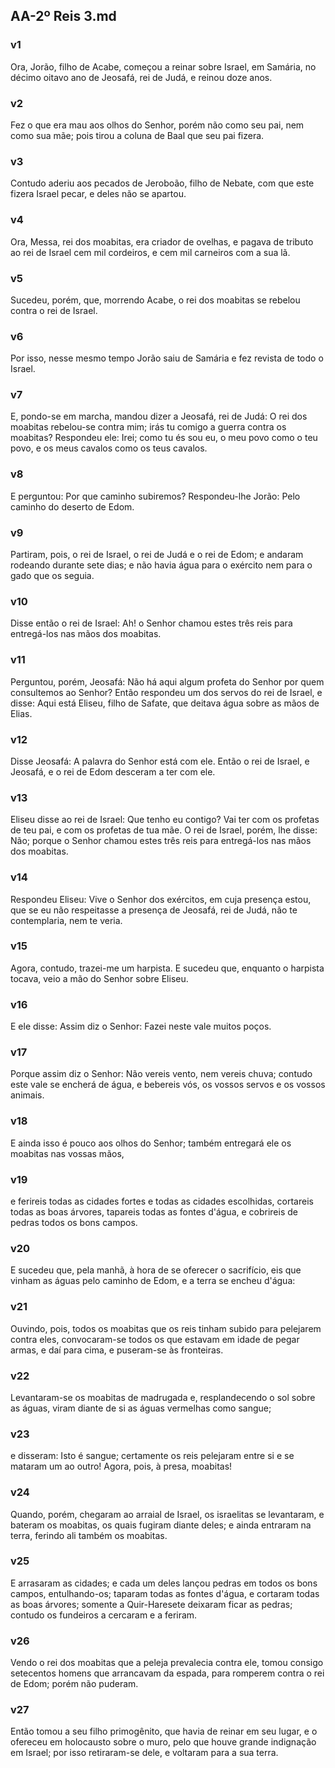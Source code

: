 ## AA-2º Reis 3.md
### v1
 Ora, Jorão, filho de Acabe, começou a reinar sobre Israel, em Samária, no décimo oitavo ano de Jeosafá, rei de Judá, e reinou doze anos.
### v2
 Fez o que era mau aos olhos do Senhor, porém não como seu pai, nem como sua mãe; pois tirou a coluna de Baal que seu pai fizera.
### v3
 Contudo aderiu aos pecados de Jeroboão, filho de Nebate, com que este fizera Israel pecar, e deles não se apartou.
### v4
 Ora, Messa, rei dos moabitas, era criador de ovelhas, e pagava de tributo ao rei de Israel cem mil cordeiros, e cem mil carneiros com a sua lã.
### v5
 Sucedeu, porém, que, morrendo Acabe, o rei dos moabitas se rebelou contra o rei de Israel.
### v6
 Por isso, nesse mesmo tempo Jorão saiu de Samária e fez revista de todo o Israel.
### v7
 E, pondo-se em marcha, mandou dizer a Jeosafá, rei de Judá: O rei dos moabitas rebelou-se contra mim; irás tu comigo a guerra contra os moabitas? Respondeu ele: Irei; como tu és sou eu, o meu povo como o teu povo, e os meus cavalos como os teus cavalos.
### v8
 E perguntou: Por que caminho subiremos? Respondeu-lhe Jorão: Pelo caminho do deserto de Edom.
### v9
 Partiram, pois, o rei de Israel, o rei de Judá e o rei de Edom; e andaram rodeando durante sete dias; e não havia água para o exército nem para o gado que os seguia.
### v10
 Disse então o rei de Israel: Ah! o Senhor chamou estes três reis para entregá-los nas mãos dos moabitas.
### v11
 Perguntou, porém, Jeosafá: Não há aqui algum profeta do Senhor por quem consultemos ao Senhor? Então respondeu um dos servos do rei de Israel, e disse: Aqui está Eliseu, filho de Safate, que deitava água sobre as mãos de Elias.
### v12
 Disse Jeosafá: A palavra do Senhor está com ele. Então o rei de Israel, e Jeosafá, e o rei de Edom desceram a ter com ele.
### v13
 Eliseu disse ao rei de Israel: Que tenho eu contigo? Vai ter com os profetas de teu pai, e com os profetas de tua mãe. O rei de Israel, porém, lhe disse: Não; porque o Senhor chamou estes três reis para entregá-los nas mãos dos moabitas.
### v14
 Respondeu Eliseu: Vive o Senhor dos exércitos, em cuja presença estou, que se eu não respeitasse a presença de Jeosafá, rei de Judá, não te contemplaria, nem te veria.
### v15
 Agora, contudo, trazei-me um harpista. E sucedeu que, enquanto o harpista tocava, veio a mão do Senhor sobre Eliseu.
### v16
 E ele disse: Assim diz o Senhor: Fazei neste vale muitos poços.
### v17
 Porque assim diz o Senhor: Não vereis vento, nem vereis chuva; contudo este vale se encherá de água, e bebereis vós, os vossos servos e os vossos animais.
### v18
 E ainda isso é pouco aos olhos do Senhor; também entregará ele os moabitas nas vossas mãos,
### v19
 e ferireis todas as cidades fortes e todas as cidades escolhidas, cortareis todas as boas árvores, tapareis todas as fontes d'água, e cobrireis de pedras todos os bons campos.
### v20
 E sucedeu que, pela manhã, à hora de se oferecer o sacrifício, eis que vinham as águas pelo caminho de Edom, e a terra se encheu d'água:
### v21
 Ouvindo, pois, todos os moabitas que os reis tinham subido para pelejarem contra eles, convocaram-se todos os que estavam em idade de pegar armas, e daí para cima, e puseram-se às fronteiras.
### v22
 Levantaram-se os moabitas de madrugada e, resplandecendo o sol sobre as águas, viram diante de si as águas vermelhas como sangue;
### v23
 e disseram: Isto é sangue; certamente os reis pelejaram entre si e se mataram um ao outro! Agora, pois, à presa, moabitas!
### v24
 Quando, porém, chegaram ao arraial de Israel, os israelitas se levantaram, e bateram os moabitas, os quais fugiram diante deles; e ainda entraram na terra, ferindo ali também os moabitas.
### v25
 E arrasaram as cidades; e cada um deles lançou pedras em todos os bons campos, entulhando-os; taparam todas as fontes d'água, e cortaram todas as boas árvores; somente a Quir-Haresete deixaram ficar as pedras; contudo os fundeiros a cercaram e a feriram.
### v26
 Vendo o rei dos moabitas que a peleja prevalecia contra ele, tomou consigo setecentos homens que arrancavam da espada, para romperem contra o rei de Edom; porém não puderam.
### v27
 Então tomou a seu filho primogênito, que havia de reinar em seu lugar, e o ofereceu em holocausto sobre o muro, pelo que houve grande indignação em Israel; por isso retiraram-se dele, e voltaram para a sua terra.

